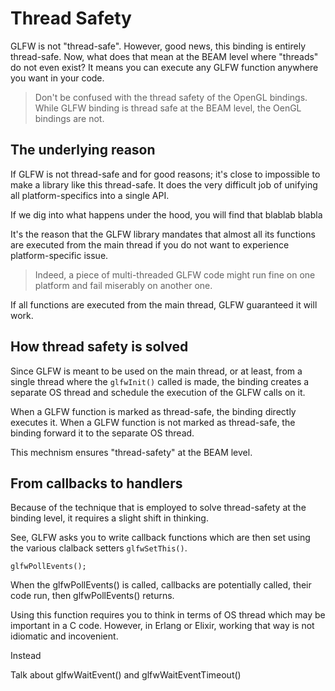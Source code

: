 # Thread Safety

GLFW is not "thread-safe". However, good news, this binding is entirely
thread-safe. Now, what does that mean at the BEAM level where "threads" do not
even exist? It means you can execute any GLFW function anywhere you want in
your code.

> Don't be confused with the thread safety of the OpenGL bindings. While GLFW
> binding is thread safe at the BEAM level, the OenGL bindings are not.

## The underlying reason

If GLFW is not thread-safe and for good reasons; it's close to impossible to
make a library like this thread-safe. It does the very difficult job of unifying
all platform-specifics into a single API.

If we dig into what happens under the hood, you will find that
blablab
blabla

It's the reason that the GLFW library mandates that almost all its functions
are executed from the main thread if you do not want to experience
platform-specific issue.

> Indeed, a piece of multi-threaded GLFW code might run fine on one platform
> and fail miserably on another one.

If all functions are executed from the main thread, GLFW guaranteed it will
work.

## How thread safety is solved

Since GLFW is meant to be used on the main thread, or at least, from a single
thread where the `glfwInit()` called is made, the binding creates a separate OS
thread and schedule the execution of the GLFW calls on it.

When a GLFW function is marked as thread-safe, the binding directly executes it.
When a GLFW function is not marked as thread-safe, the binding forward it to
the separate OS thread.

This mechnism ensures "thread-safety" at the BEAM level.

## From callbacks to handlers

Because of the technique that is employed to solve thread-safety at the binding
level, it requires a slight shift in thinking.

See, GLFW asks you to write callback functions which are then set using the
various clalback setters `glfwSetThis()`.

```
glfwPollEvents();
```

When the glfwPollEvents() is called, callbacks are potentially called, their
code run, then glfwPollEvents() returns.

Using this function requires you to think in terms of OS thread which may be
important in a C code. However, in Erlang or Elixir, working that way is not
idiomatic and incovenient.

Instead

Talk about glfwWaitEvent() and glfwWaitEventTimeout()
